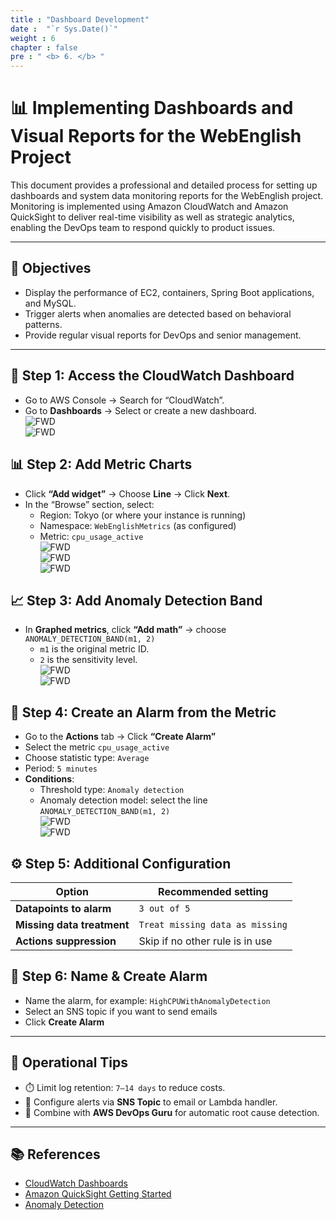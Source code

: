 ```yaml
---
title : "Dashboard Development"
date :  "`r Sys.Date()`" 
weight : 6 
chapter : false
pre : " <b> 6. </b> "
---
```


# 📊 Implementing Dashboards and Visual Reports for the WebEnglish Project

This document provides a professional and detailed process for setting up dashboards and system data monitoring reports for the WebEnglish project. Monitoring is implemented using Amazon CloudWatch and Amazon QuickSight to deliver real-time visibility as well as strategic analytics, enabling the DevOps team to respond quickly to product issues.

---

## 🎯 Objectives

- Display the performance of EC2, containers, Spring Boot applications, and MySQL.
- Trigger alerts when anomalies are detected based on behavioral patterns.
- Provide regular visual reports for DevOps and senior management.

---

## 🧭 Step 1: Access the CloudWatch Dashboard
- Go to AWS Console → Search for “CloudWatch”.
- Go to **Dashboards** → Select or create a new dashboard.  
![FWD](/images/9/2.jpg)  
![FWD](/images/9/3.jpg)

## 📊 Step 2: Add Metric Charts
- Click **“Add widget”** → Choose **Line** → Click **Next**.
- In the “Browse” section, select:
  - Region: Tokyo (or where your instance is running)
  - Namespace: `WebEnglishMetrics` (as configured)
  - Metric: `cpu_usage_active`  
![FWD](/images/9/4.jpg)  
![FWD](/images/9/5.jpg)  
![FWD](/images/9/6.jpg)

## 📈 Step 3: Add Anomaly Detection Band
- In **Graphed metrics**, click **“Add math”** → choose `ANOMALY_DETECTION_BAND(m1, 2)`
  - `m1` is the original metric ID.
  - `2` is the sensitivity level.  
![FWD](/images/9/7.jpg)  
![FWD](/images/9/8.jpg)

## 🚨 Step 4: Create an Alarm from the Metric
- Go to the **Actions** tab → Click **“Create Alarm”**
- Select the metric `cpu_usage_active`
- Choose statistic type: `Average`
- Period: `5 minutes`
- **Conditions**:
  - Threshold type: `Anomaly detection`
  - Anomaly detection model: select the line `ANOMALY_DETECTION_BAND(m1, 2)`  
![FWD](/images/9/9.jpg)  
![FWD](/images/9/10.jpg)

## ⚙️ Step 5: Additional Configuration

| Option | Recommended setting |
|--------|----------------------|
| **Datapoints to alarm** | `3 out of 5` |
| **Missing data treatment** | `Treat missing data as missing` |
| **Actions suppression** | Skip if no other rule is in use |

## 🏁 Step 6: Name & Create Alarm
- Name the alarm, for example: `HighCPUWithAnomalyDetection`
- Select an SNS topic if you want to send emails
- Click **Create Alarm**
---

## 🧾 Operational Tips

- ⏱️ Limit log retention: `7–14 days` to reduce costs.
- 🔔 Configure alerts via **SNS Topic** to email or Lambda handler.
- 🧪 Combine with **AWS DevOps Guru** for automatic root cause detection.

---

## 📚 References

- [CloudWatch Dashboards](https://docs.aws.amazon.com/AmazonCloudWatch/latest/monitoring/CloudWatch_Dashboards.html)
- [Amazon QuickSight Getting Started](https://docs.aws.amazon.com/quicksight/latest/user/welcome.html)
- [Anomaly Detection](https://docs.aws.amazon.com/AmazonCloudWatch/latest/monitoring/CloudWatch_Anomaly_Detection.html)

